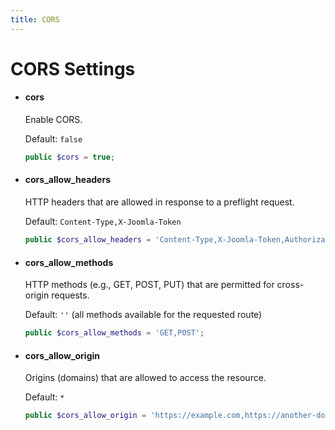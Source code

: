 ```yaml
---
title: CORS
---
```


CORS Settings
=============

- #### cors

  Enable CORS.

  Default: `false`

  ```php
  public $cors = true;
  ```

- #### cors_allow_headers

  HTTP headers that are allowed in response to a preflight request.

  Default: `Content-Type,X-Joomla-Token`

  ```php
  public $cors_allow_headers = 'Content-Type,X-Joomla-Token,Authorization';
  ```

- #### cors_allow_methods

  HTTP methods (e.g., GET, POST, PUT) that are permitted for cross-origin requests.

  Default: `''` (all methods available for the requested route)

  ```php
  public $cors_allow_methods = 'GET,POST';
  ```

- #### cors_allow_origin

  Origins (domains) that are allowed to access the resource.

  Default: `*`

  ```php
  public $cors_allow_origin = 'https://example.com,https://another-domain.com';
  ```
